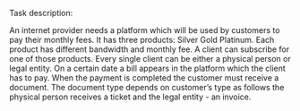 Task description:

An internet provider needs a platform which will be used by customers to pay their monthly fees.
It has three products: 
	Silver
	Gold 
	Platinum.
Each product has different bandwidth and monthly fee.
A client can subscribe for one of those products.
Every single client can be either a physical person or legal entity.
On a certain date a bill appears in the platform which the client has to pay.
When the payment is completed the customer must receive a document.
The document type depends on customer’s type as follows the physical person receives a ticket and
the legal entity - an invoice.
